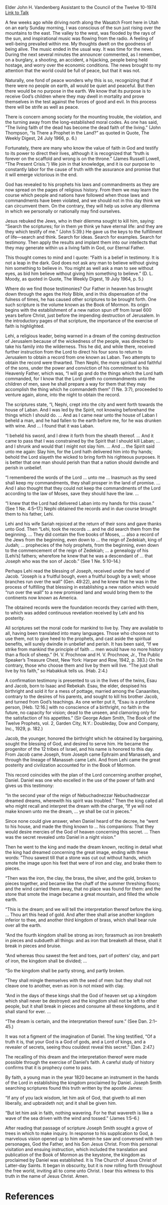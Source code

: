 Elder John H. Vandenberg
Assistant to the Council of the Twelve
10-1974
[Link to Talk](https://www.churchofjesuschrist.org/study/general-conference/1974/10/truth-will-emerge-victorious?lang=eng)

A few weeks ago while driving north along the Wasatch Front here in Utah on an early Sunday morning, I was conscious of the sun just rising over the mountains to the east. The valley to the west, was flooded by the rays of the sun, and inspirational music was flowing from the radio. A feeling of well-being prevailed within me. My thoughts dwelt on the goodness of being alive. The music ended in the usual way. It was time for the news. During the next several minutes the announcer commented, as I remember, on a burglary, a shooting, an accident, a hijacking, people being held hostage, and worry over the economic conditions. The news brought to my attention that the world could be full of peace, but that it was not.

Naturally, one fond of peace wonders why this is so, recognizing that if there were no people on earth, all would be quiet and peaceful. But then there would be no purpose in the earth. We know that its purpose is to receive God’s children where they may dwell in mortality and prove themselves in the test against the forces of good and evil. In this process there will be strife as well as peace.

There is concern among society for the mounting trouble, the violation, and the turning away from the long-established moral codes. As one has said, “The living faith of the dead has become the dead faith of the living.” (John Thompson, “Is There a Prophet in the Land?” as quoted in Quote, The Weekly Digest, 24 July 1966, p. 6.)

Fortunately, there are many who know the value of faith in God and testify to its power to direct their lives, although it is recognized that “truth is forever on the scaffold and wrong is on the throne.” (James Russell Lowell, “The Present Crisis.”) We join in that knowledge, and it is our purpose to constantly labor for the cause of truth with the assurance and promise that it will emerge victorious in the end.

God has revealed to his prophets his laws and commandments as they are now spread on the pages of religious history. From them we may learn the course which people and nations have followed when those laws and commandments have been violated, and we should not in this day think we can circumvent them. On the contrary, they will help us solve any dilemma in which we personally or nationally may find ourselves.

Jesus rebuked the Jews, who in their dilemma sought to kill him, saying: “Search the scriptures; for in them ye think ye have eternal life: and they are they which testify of me.” (John 5:39.) He gave us the keys to the fulfillment of life—search and think. Search for ideas. Search for examples. Search for testimony. Then apply the results and implant them into our intellects that they may generate within us a living faith in God, our Eternal Father.

This thought comes to mind and I quote: “Faith is a belief in testimony. It is not a leap in the dark. God does not ask any man to believe without giving him something to believe in. You might as well ask a man to see without eyes, as bid him believe without giving him something to believe.” (D. L. Moody, as quoted in Quote, The Weekly Digest, 19 July 1964, p. 5.)

Where do we find those testimonies? Our Father in heaven has brought down through the ages the Holy Bible, and in this dispensation of the fulness of times, he has caused other scriptures to be brought forth. One such scripture is the volume known as the Book of Mormon. Its origin begins with the establishment of a new nation spun off from Israel 600 years before Christ, just before the impending destruction of Jerusalem. In the introductory pages of that scripture, the importance of the exercise of faith is highlighted.

Lehi, a religious leader, being warned in a dream of the coming destruction of Jerusalem because of the wickedness of the people, was directed to take his family into the wilderness. This he did, and while there, received further instruction from the Lord to direct his four sons to return to Jerusalem to obtain a record from one known as Laban. Two attempts to obtain the record were thwarted. Then Nephi, the more spiritual and faithful of the sons, under the power and conviction of his commitment to his Heavenly Father, which was, “I will go and do the things which the Lord hath commanded, for I know that the Lord giveth no commandments unto the children of men, save he shall prepare a way for them that they may accomplish the thing which he commandeth them” (1 Ne. 3:7), proceeded to venture again, alone, into the night to obtain the record.

The scriptures state, “I, Nephi, crept into the city and went forth towards the house of Laban. And I was led by the Spirit, not knowing beforehand the things which I should do. … And as I came near unto the house of Laban I beheld a man, and he had fallen to the earth before me, for he was drunken with wine. And … I found that it was Laban.

“I beheld his sword, and I drew it forth from the sheath thereof. … And it came to pass that I was constrained by the Spirit that I should kill Laban; … and I shrunk and would that I might not slay him. … And … the Spirit said unto me again: Slay him, for the Lord hath delivered him into thy hands; behold the Lord slayeth the wicked to bring forth his righteous purposes. It is better that one man should perish than that a nation should dwindle and perish in unbelief.

“I remembered the words of the Lord … unto me … Inasmuch as thy seed shall keep my commandments, they shall prosper in the land of promise. … And I also thought that they could not keep the commandments of the Lord according to the law of Moses, save they should have the law. …

“I knew that the Lord had delivered Laban into my hands for this cause.” (See 1 Ne. 4:5–17.) Nephi obtained the records and in due course brought them to his father, Lehi.

Lehi and his wife Sariah rejoiced at the return of their sons and gave thanks unto God. Then “Lehi, took the records … and he did search them from the beginning. … They did contain the five books of Moses, … also a record of the Jews from the beginning, even down to … the reign of Zedekiah, king of Judah; … prophecies of the holy prophets, from the beginning, even down to the commencement of the reign of Zedekiah; … a genealogy of his [Lehi’s] fathers; wherefore he knew that he was a descendant of … that Joseph who was the son of Jacob.” (See 1 Ne. 5:10–14.)

Perhaps Lehi read the blessing of Joseph, received under the hand of Jacob. “Joseph is a fruitful bough, even a fruitful bough by a well; whose branches run over the wall” (Gen. 49:22), and he knew that he was in the process of fulfilling that blessing in establishing a new nation which would “run over the wall” to a new promised land and would bring them to the continents now known as America.

The obtained records were the foundation records they carried with them, to which was added continuous revelation received by Lehi and his posterity.

All scriptures set the moral code for mankind to live by. They are available to all, having been translated into many languages. Those who choose not to use them, not to give heed to the prophets, and cast aside the spiritual benefits, will surely dwindle in unbelief and perish. It has been said, “If we strike from mankind the principle of faith … men would have no more history than a flock of sheep.” (H. V. Prochnow and H. V. Prochnow, Jr., The Public Speaker’s Treasure Chest, New York: Harper and Row, 1942, p. 383.) On the contrary, those who choose them and live by them will live. “The just shall live by his faith,” so Habakkuk tells us. (Hab. 2:4.)



A confirmation testimony is presented to us in the lives of the twins, Esau and Jacob, born to Isaac and Rebekah. Esau, the elder, despised his birthright and sold it for a mess of pottage, married among the Canaanites, contrary to the desires of his parents, and sought to kill his brother Jacob, and turned from God’s teachings. As one writer put it, “Esau is a profane person, [Heb. 12:16.] with no conscience of a birthright, no faith in the future, no capacity for vision; dead to the unseen, and clamoring only for the satisfaction of his appetites.” (Sir George Adam Smith, The Book of the Twelve Prophets, vol. 2, Garden City, N.Y.: Doubleday, Dow and Company, Inc., 1929, p. 182.)

Jacob, the younger, honored the birthright which he obtained by bargaining, sought the blessing of God, and desired to serve him. He became the progenitor of the 12 tribes of Israel, and his name is honored to this day. From Jacob came Joseph, from Joseph came Ephraim and Manasseh, and through the lineage of Manasseh came Lehi. And from Lehi came the great posterity and civilization accounted for in the Book of Mormon.

This record coincides with the plan of the Lord concerning another prophet, Daniel. Daniel was one who excelled in the use of the power of faith and gives us this testimony:

“In the second year of the reign of Nebuchadnezzar Nebuchadnezzar dreamed dreams, wherewith his spirit was troubled.” Then the king called all who might recall and interpret the dream with the charge, “If ye will not make known unto me the dream, … ye shall be cut in pieces.”

Since none could give answer, when Daniel heard of the decree, he “went to his house, and made the thing known to … his companions: That they would desire mercies of the God of heaven concerning this secret. … Then was the secret revealed unto Daniel in a night vision.”

Then he went to the king and made the dream known, reciting in detail what the king had dreamed concerning the great image, ending with these words: “Thou sawest till that a stone was cut out without hands, which smote the image upon his feet that were of iron and clay, and brake them to pieces.

“Then was the iron, the clay, the brass, the silver, and the gold, broken to pieces together, and became like the chaff of the summer threshing floors; and the wind carried them away, that no place was found for them: and the stone that smote the image became a great mountain, and filled the whole earth.

“This is the dream; and we will tell the interpretation thereof before the king. … Thou art this head of gold. And after thee shall arise another kingdom inferior to thee, and another third kingdom of brass, which shall bear rule over all the earth.

“And the fourth kingdom shall be strong as iron; forasmuch as iron breaketh in pieces and subdueth all things: and as iron that breaketh all these, shall it break in pieces and bruise.

“And whereas thou sawest the feet and toes, part of potters’ clay, and part of iron, the kingdom shall be divided; …

“So the kingdom shall be partly strong, and partly broken.

“They shall mingle themselves with the seed of men: but they shall not cleave one to another, even as iron is not mixed with clay.

“And in the days of these kings shall the God of heaven set up a kingdom which shall never be destroyed: and the kingdom shall not be left to other people, but it shall break in pieces and consume all these kingdoms, and it shall stand for ever. …

“The dream is certain, and the interpretation thereof sure.” (See Dan. 2:1–45.)

It was not a figment of the imagination of Daniel. The king testified, “Of a truth it is, that your God is a God of gods, and a Lord of kings, and a revealer of secrets, seeing thou couldest reveal this secret.” (Dan. 2:47.)

The recalling of this dream and the interpretation thereof were made possible through the exercise of Daniel’s faith. A careful study of history confirms that it is prophecy come to pass.

By faith, a young man in the year 1820 became an instrument in the hands of the Lord in establishing the kingdom proclaimed by Daniel. Joseph Smith searching scriptures found this truth written by the apostle James:

“If any of you lack wisdom, let him ask of God, that giveth to all men liberally, and upbraideth not; and it shall be given him.

“But let him ask in faith, nothing wavering. For he that wavereth is like a wave of the sea driven with the wind and tossed.” (James 1:5–6.)

After reading that passage of scripture Joseph Smith sought a grove of trees in which to make inquiry. In response to his supplication to God, a marvelous vision opened up to him wherein he saw and conversed with two personages, God the Father, and his Son Jesus Christ. From this personal visitation and ensuing instruction, which included the translation and publication of the Book of Mormon as the keystone, the kingdom as proclaimed by Daniel was established. It is The Church of Jesus Christ of Latter-day Saints. It began in obscurity, but it is now rolling forth throughout the free world, inviting all to come unto Christ. I bear this witness to this truth in the name of Jesus Christ. Amen.

# References
